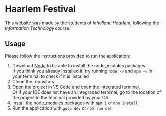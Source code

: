 # Haarlem Festival
This website was made by the students of *Inholland Haarlem*, following the *Information Technology* course.

## Usage
Please follow the instructions provided to run the application:

1. Download [Node](https://nodejs.org/en/download/) to be able to install the node_modules packages<br/>If you think you already installed it, try running `node -v` and `npm -v` in your terminal to check if it is installed
2. Clone the repository
3. Open the project in VS Code and open the integrated terminal.<br/>Or if your IDE does not have an integraded terminal, go to the location of the project in the terminal provided by your OS 
4. Install the node_modules packages with `npm i` or `npm install`
5. Run the application with `gulp dev` or `npm run dev`